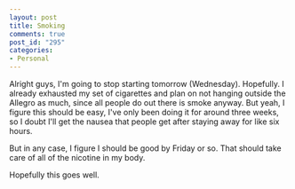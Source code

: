 ```yaml
--- 
layout: post
title: Smoking
comments: true
post_id: "295"
categories:
- Personal
---
```

Alright guys, I'm going to stop starting tomorrow (Wednesday).  Hopefully.  I already exhausted my set of cigarettes and plan on not hanging outside the Allegro as much, since all people do out there is smoke anyway.  But yeah, I figure this should be easy, I've only been doing it for around three weeks, so I doubt I'll get the nausea that people get after staying away for like six hours.

But in any case, I figure I should be good by Friday or so.  That should take care of all of the nicotine in my body.

Hopefully this goes well.
